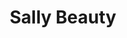---
title: "Sally Beauty"
url: /chicago/sally-beauty-north-lincoln-avenue/
shop: hairdresser supply
---